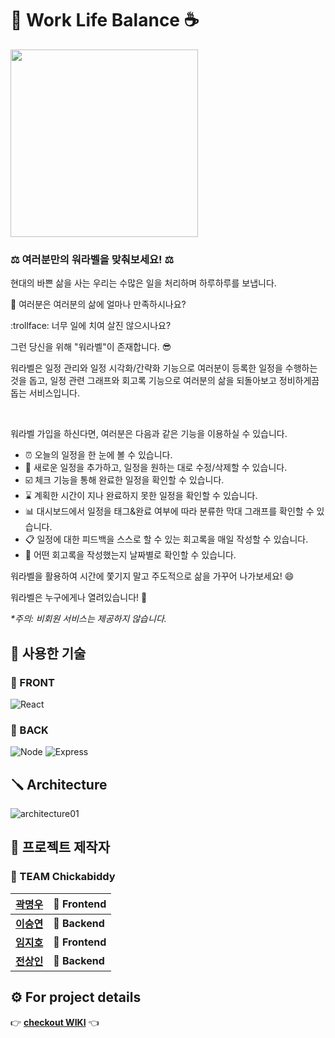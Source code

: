 # :briefcase: Work Life Balance :coffee:
<img src="https://user-images.githubusercontent.com/86960007/150037957-9830ed6d-45fc-40ff-b63d-9540590916b6.png" width="300" height="300">

### :balance_scale: 여러분만의 워라벨을 맞춰보세요! :balance_scale:

현대의 바쁜 삶을 사는 우리는 수많은 일을 처리하며 하루하루를 보냅니다.

:thinking: 여러분은 여러분의 삶에 얼마나 만족하시나요?

:trollface: 너무 일에 치여 살진 않으시나요?

그런 당신을 위해 "워라벨"이 존재합니다. :sunglasses:

워라벨은 일정 관리와 일정 시각화/간략화 기능으로 여러분이 등록한 일정을 수행하는 것을 돕고, 일정 관련 그래프와 회고록 기능으로 여러분의 삶을 되돌아보고 정비하게끔 돕는 서비스입니다.

<br/>

워라벨 가입을 하신다면, 여러분은 다음과 같은 기능을 이용하실 수 있습니다.
- :alarm_clock: 오늘의 일정을 한 눈에 볼 수 있습니다.
- :memo: 새로운 일정을 추가하고, 일정을 원하는 대로 수정/삭제할 수 있습니다.
- :ballot_box_with_check: 체크 기능을 통해 완료한 일정을 확인할 수 있습니다.
- :hourglass: 계획한 시간이 지나 완료하지 못한 일정을 확인할 수 있습니다.
- :bar_chart: 대시보드에서 일정을 태그&완료 여부에 따라 분류한 막대 그래프를 확인할 수 있습니다.
- :clipboard: 일정에 대한 피드백을 스스로 할 수 있는 회고록을 매일 작성할 수 있습니다.
- :book: 어떤 회고록을 작성했는지 날짜별로 확인할 수 있습니다.

워라벨을 활용하여 시간에 쫓기지 말고 주도적으로 삶을 가꾸어 나가보세요! :smile:

워라벨은 누구에게나 열려있습니다! :hugs:

_*주의: 비회원 서비스는 제공하지 않습니다._

## :toolbox: 사용한 기술
### :triangular_flag_on_post: FRONT
<img alt="React" src="https://img.shields.io/static/v1?logo=React&logoColor=61DAFB&label=Front&message=React&color=61DAFB&style=for-the-badge" />

### :black_flag: BACK
<img alt="Node" src="https://img.shields.io/static/v1?logo=Node.js&logoColor=339933&label=Back&message=Node&color=339933&style=for-the-badge" />
<img alt="Express" src="https://img.shields.io/static/v1?logo=Express&logoColor=DAE9DA&label=Back&message=Express&color=DAE9DA&style=for-the-badge" />


## :screwdriver: Architecture
![architecture01](https://user-images.githubusercontent.com/86960007/150040492-f8ef2b6f-4d8e-4f37-bb02-380d4193e179.png)


## :wrench: 프로젝트 제작자
### :baby_chick: TEAM Chickabiddy

| [곽명우](https://github.com/citysquirrel) | :triangular_flag_on_post: Frontend |
| ---- | --------- |
| [**이승연**](https://github.com/torangL) | :black_flag: **Backend**  |
| [**임지호**](https://github.com/JHL71) | :triangular_flag_on_post: **Frontend** |
| [**전상인**](https://github.com/jeonsangin) | :black_flag: **Backend**  |

## :gear: For project details
:point_right: [**checkout WIKI**](https://github.com/codestates/WorkLifeBalance/wiki) :point_left:

